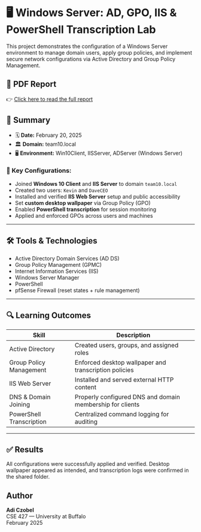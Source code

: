 # 🖥️ Windows Server: AD, GPO, IIS & PowerShell Transcription Lab

This project demonstrates the configuration of a Windows Server environment to manage domain users, apply group policies, and implement secure network configurations via Active Directory and Group Policy Management.

## 📄 PDF Report

👉 [Click here to read the full report](./CSE%20427%20Lab%204%20(3).pdf)

## 🧠 Summary

- 🗓️ **Date:** February 20, 2025  
- 🏛️ **Domain:** team10.local  
- 🖥️ **Environment:** Win10Client, IISServer, ADServer (Windows Server)

### 🔐 Key Configurations:

- Joined **Windows 10 Client** and **IIS Server** to domain `team10.local`
- Created two users: `Kevin` and `DaveCEO`
- Installed and verified **IIS Web Server** setup and public accessibility
- Set **custom desktop wallpaper** via Group Policy (GPO)
- Enabled **PowerShell transcription** for session monitoring
- Applied and enforced GPOs across users and machines

---

## 🛠️ Tools & Technologies

- Active Directory Domain Services (AD DS)
- Group Policy Management (GPMC)
- Internet Information Services (IIS)
- Windows Server Manager
- PowerShell
- pfSense Firewall (reset states + rule management)

---

## 🔍 Learning Outcomes

| Skill                                | Description                                                                 |
|-------------------------------------|-----------------------------------------------------------------------------|
| Active Directory                    | Created users, groups, and assigned roles                                   |
| Group Policy Management             | Enforced desktop wallpaper and transcription policies                       |
| IIS Web Server                      | Installed and served external HTTP content                                  |
| DNS & Domain Joining                | Properly configured DNS and domain membership for clients                   |
| PowerShell Transcription            | Centralized command logging for auditing                                    |

---

## ✅ Results

All configurations were successfully applied and verified. Desktop wallpaper appeared as intended, and transcription logs were confirmed in the shared folder.

## Author

**Adi Czobel**  
CSE 427 — University at Buffalo  
February 2025
